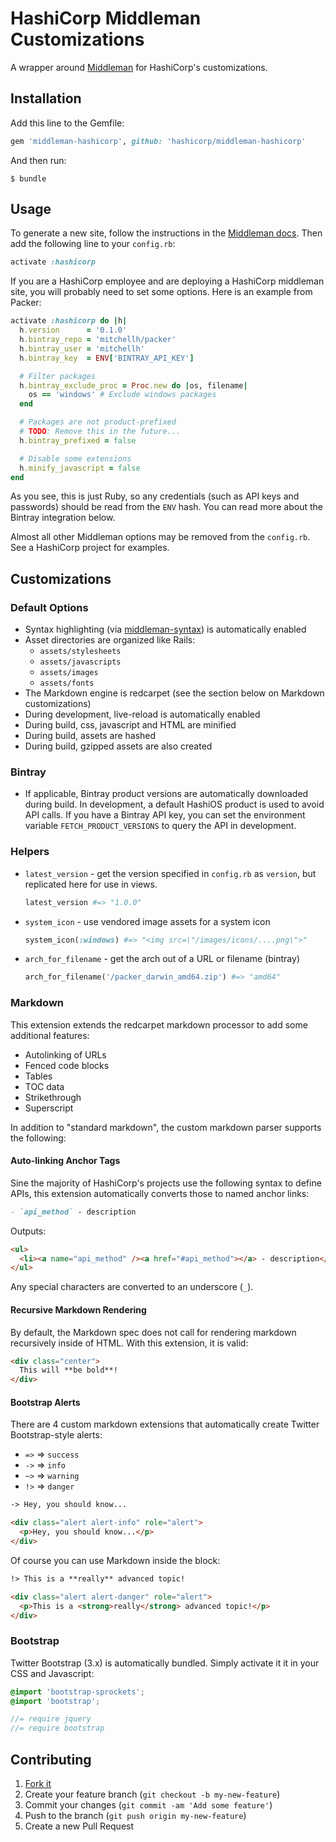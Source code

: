 HashiCorp Middleman Customizations
==================================
A wrapper around [Middleman][] for HashiCorp's customizations.

Installation
------------
Add this line to the Gemfile:

```ruby
gem 'middleman-hashicorp', github: 'hashicorp/middleman-hashicorp'
```

And then run:

```shell
$ bundle
```


Usage
-----
To generate a new site, follow the instructions in the [Middleman docs][]. Then add the following line to your `config.rb`:

```ruby
activate :hashicorp
```

If you are a HashiCorp employee and are deploying a HashiCorp middleman site, you will probably need to set some options. Here is an example from Packer:

```ruby
activate :hashicorp do |h|
  h.version      = '0.1.0'
  h.bintray_repo = 'mitchellh/packer'
  h.bintray_user = 'mitchellh'
  h.bintray_key  = ENV['BINTRAY_API_KEY']

  # Filter packages
  h.bintray_exclude_proc = Proc.new do |os, filename|
    os == 'windows' # Exclude windows packages
  end

  # Packages are not product-prefixed
  # TODO: Remove this in the future...
  h.bintray_prefixed = false

  # Disable some extensions
  h.minify_javascript = false
end
```

As you see, this is just Ruby, so any credentials (such as API keys and passwords) should be read from the `ENV` hash. You can read more about the Bintray integration below.

Almost all other Middleman options may be removed from the `config.rb`. See a HashiCorp project for examples.


Customizations
--------------
### Default Options
- Syntax highlighting (via [middleman-syntax][]) is automatically enabled
- Asset directories are organized like Rails:
    - `assets/stylesheets`
    - `assets/javascripts`
    - `assets/images`
    - `assets/fonts`
- The Markdown engine is redcarpet (see the section below on Markdown customizations)
- During development, live-reload is automatically enabled
- During build, css, javascript and HTML are minified
- During build, assets are hashed
- During build, gzipped assets are also created

### Bintray
- If applicable, Bintray product versions are automatically downloaded during build. In development, a default HashiOS product is used to avoid API calls. If you have a Bintray API key, you can set the environment variable `FETCH_PRODUCT_VERSIONS` to query the API in development.

### Helpers
- `latest_version` - get the version specified in `config.rb` as `version`, but replicated here for use in views.

    ```ruby
    latest_version #=> "1.0.0"
    ```

- `system_icon` - use vendored image assets for a system icon

    ```ruby
    system_icon(:windows) #=> "<img src=\"/images/icons/....png\">"
    ```

- `arch_for_filename` - get the arch out of a URL or filename (bintray)

    ```ruby
    arch_for_filename('/packer_darwin_amd64.zip') #=> "amd64"
    ```

### Markdown
This extension extends the redcarpet markdown processor to add some additional features:

- Autolinking of URLs
- Fenced code blocks
- Tables
- TOC data
- Strikethrough
- Superscript

In addition to "standard markdown", the custom markdown parser supports the following:

#### Auto-linking Anchor Tags
Sine the majority of HashiCorp's projects use the following syntax to define APIs, this extension automatically converts those to named anchor links:

```markdown
- `api_method` - description
```

Outputs:

```html
<ul>
  <li><a name="api_method" /><a href="#api_method"></a> - description</li>
</ul>
```

Any special characters are converted to an underscore (`_`).

#### Recursive Markdown Rendering
By default, the Markdown spec does not call for rendering markdown recursively inside of HTML. With this extension, it is valid:

```markdown
<div class="center">
  This will **be bold**!
</div>
```

#### Bootstrap Alerts
There are 4 custom markdown extensions that automatically create Twitter Bootstrap-style alerts:

- `=>` => `success`
- `->` => `info`
- `~>` => `warning`
- `!>` => `danger`

```markdown
-> Hey, you should know...
```

```html
<div class="alert alert-info" role="alert">
  <p>Hey, you should know...</p>
</div>
```

Of course you can use Markdown inside the block:

```markdown
!> This is a **really** advanced topic!
```

```html
<div class="alert alert-danger" role="alert">
  <p>This is a <strong>really</strong> advanced topic!</p>
</div>
```

### Bootstrap
Twitter Bootstrap (3.x) is automatically bundled. Simply activate it it in your CSS and Javascript:

```scss
@import 'bootstrap-sprockets';
@import 'bootstrap';
```

```javascript
//= require jquery
//= require bootstrap
```

Contributing
------------
1. [Fork it](https://github.com/hashicorp/middleman-hashicorp/fork)
2. Create your feature branch (`git checkout -b my-new-feature`)
3. Commit your changes (`git commit -am 'Add some feature'`)
4. Push to the branch (`git push origin my-new-feature`)
5. Create a new Pull Request


[Middleman]: http://middlemanapp.com/
[Middleman docs]: http://middlemanapp.com/basics/getting-started/
[middleman-syntax]: http://github.com/middleman/middleman-syntax/
